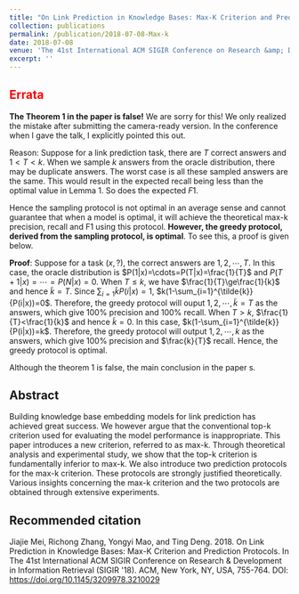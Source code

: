 ```yaml
---
title: "On Link Prediction in Knowledge Bases: Max-K Criterion and Prediction Protocols"
collection: publications
permalink: /publication/2018-07-08-Max-k
date: 2018-07-08
venue: 'The 41st International ACM SIGIR Conference on Research &amp; Development in Information Retrieval'
excerpt: ''
---
```


## <span style="color:red">Errata</span>
**The Theorem 1 in the paper is false!** We are sorry for this! We only realized the mistake after submitting the camera-ready version. In the conference when I gave the talk, I explicitly pointed this out.

Reason: Suppose for a link prediction task, there are $T$ correct answers and $1<T<k$. When we sample $k$ answers from the oracle distribution, there may be duplicate answers. The worst case is all these sampled answers are the same. This would result in the expected recall being less than the optimal value in Lemma 1. So does the expected $F1$.

Hence the sampling protocol is not optimal in an average sense and cannot guarantee that when a model is optimal, it will achieve the theoretical max-k precision, recall and F1 using this protocol. **However, the greedy protocol, derived from the sampling protocol, is optimal**. To see this, a proof is given below.

**Proof**: Suppose for a task $(x, ?)$, the correct answers are $1,2,\cdots,T$. In this case, the oracle distribution is $P(1|x)=\cdots=P(T|x)=\frac{1}{T}$ and $P(T+1|x)=\cdots=P(N|x)=0$. When $T\le k$, we have $\frac{1}{T}\ge\frac{1}{k}$ and hence $\tilde{k}=T$. Since $\sum_{i=1}{\tilde{k}}P(i|x)=1$, $k(1-\sum_{i=1}^{\tilde{k}}{P(i|x))=0$. Therefore, the greedy protocol will ouput $1,2,\cdots,\tilde{k}=T$ as the answers, which give 100% precision and 100% recall. When $T>k$, $\frac{1}{T}<\frac{1}{k}$ and hence $\tilde{k}=0$. In this case, $k(1-\sum_{i=1}^{\tilde{k}}{P(i|x))=k$. Therefore, the greedy protocol will output $1,2,\cdots, k$ as the answers, which give 100% precision and $\frac{k}{T}$ recall. Hence, the greedy protocol is optimal.

Although the theorem 1 is false, the main conclusion in the paper s. 


## Abstract

Building knowledge base embedding models for link prediction has achieved great success. We however argue that the conventional top-k criterion used for evaluating the model performance is inappropriate. This paper introduces a new criterion, referred to as max-k. Through theoretical analysis and experimental study, we show that the top-k criterion is fundamentally inferior to max-k. We also introduce two prediction protocols for the max-k criterion. These protocols are strongly justified theoretically. Various insights concerning the max-k criterion and the two protocols are obtained through extensive experiments.

## Recommended citation

Jiajie Mei, Richong Zhang, Yongyi Mao, and Ting Deng. 2018. On Link Prediction in Knowledge Bases: Max-K Criterion and Prediction Protocols. In The 41st International ACM SIGIR Conference on Research &amp; Development in Information Retrieval (SIGIR &apos;18). ACM, New York, NY, USA, 755-764. DOI: https://doi.org/10.1145/3209978.3210029

